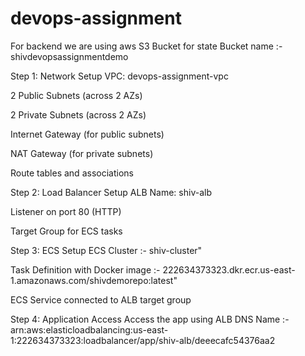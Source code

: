 # devops-assignment

For backend we are using aws S3 Bucket for state
Bucket name :-  shivdevopsassignmentdemo


Step 1: Network Setup
VPC: devops-assignment-vpc

2 Public Subnets (across 2 AZs)

2 Private Subnets (across 2 AZs)

Internet Gateway (for public subnets)

NAT Gateway (for private subnets)

Route tables and associations

Step 2: Load Balancer Setup
ALB Name: shiv-alb

Listener on port 80 (HTTP)

Target Group for ECS tasks

Step 3: ECS Setup
ECS Cluster :- shiv-cluster"

Task Definition with Docker image :- 222634373323.dkr.ecr.us-east-1.amazonaws.com/shivdemorepo:latest"

ECS Service connected to ALB target group

Step 4: Application Access
Access the app using ALB DNS Name :- arn:aws:elasticloadbalancing:us-east-1:222634373323:loadbalancer/app/shiv-alb/deeecafc54376aa2